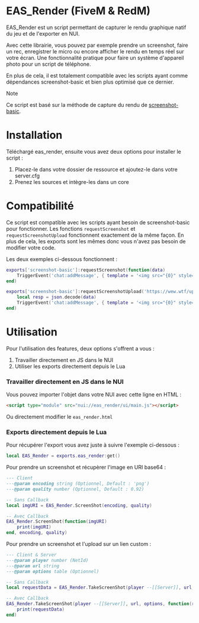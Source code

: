 # EAS_Render (FiveM & RedM)
EAS_Render est un script permettant de capturer le rendu graphique natif du jeu et de l'exporter en NUI.

Avec cette librairie, vous pouvez par exemple prendre un screenshot, faire un rec, enregistrer le micro ou encore afficher le rendu en temps réel sur votre écran. Une fonctionnalité pratique pour faire un système d'appareil photo pour un script de téléphone.

En plus de cela, il est totalement compatible avec les scripts ayant comme dépendances screenshot-basic et bien plus optimisé que ce dernier.

> [!NOTE]
> Ce script est basé sur la méthode de capture du rendu de [screenshot-basic](https://github.com/citizenfx/screenshot-basic).

# Installation
Téléchargé eas_render, ensuite vous avez deux options pour installer le script :
1) Placez-le dans votre dossier de ressource et ajoutez-le dans votre server.cfg
2) Prenez les sources et intègre-les dans un core

# Compatibilité
Ce script est compatible avec les scripts ayant besoin de screenshot-basic pour fonctionner. Les fonctions `requestScreenshot` et `requestScreenshotUpload` fonctionnent exactement de la même façon. En plus de cela, les exports sont les mêmes donc vous n'avez pas besoin de modifier votre code.

Les deux exemples ci-dessous fonctionnent :
```lua
exports['screenshot-basic']:requestScreenshot(function(data)
    TriggerEvent('chat:addMessage', { template = '<img src="{0}" style="max-width: 300px;" />', args = { data } })
end)
```

```lua
exports['screenshot-basic']:requestScreenshotUpload('https://wew.wtf/upload.php', 'files[]', function(data)
    local resp = json.decode(data)
    TriggerEvent('chat:addMessage', { template = '<img src="{0}" style="max-width: 300px;" />', args = { resp.files[1].url } })
end)
```


# Utilisation
Pour l'utilisation des features, deux options s'offrent a vous :
1) Travailler directement en JS dans le NUI
2) Utiliser les exports directement depuis le Lua

### Travailler directement en JS dans le NUI
Vous pouvez importer l'objet dans votre NUI avec cette ligne en HTML :
```html
<script type="module" src="nui://eas_render/ui/main.js"></script>
```
Ou directement modifier le `eas_render.html`

### Exports directement depuis le Lua
Pour récupérer l'export vous avez juste à suivre l'exemple ci-dessous :

```lua
local EAS_Render = exports.eas_render:get()
```

Pour prendre un screenshot et récupèrer l'image en URI base64 :

```lua
--- Client
---@param encoding string (Optionnel, Default : 'png')
---@param quality number (Optionnel, Default : 0.92)

-- Sans Callback
local imgURI = EAS_Render.ScreenShot(encoding, quality)

-- Avec Callback
EAS_Render.ScreenShot(function(imgURI)
    print(imgURI)
end, encoding, quality)
```

Pour prendre un screenshot et l'upload sur un lien custom :
```lua
--- Client & Server
---@param player number (NetId)
---@param url string
---@param options table (Optionnel)

-- Sans Callback
local requestData = EAS_Render.TakeScreenShot(player --[[Server]], url, options)

-- Avec Callback
EAS_Render.TakeScreenShot(player --[[Server]], url, options, function(requestData)
    print(requestData)
end)
```
